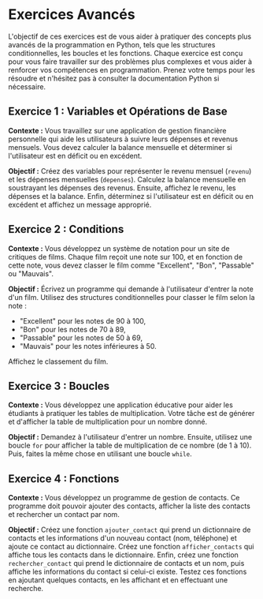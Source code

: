 # Exercices Avancés

L'objectif de ces exercices est de vous aider à pratiquer des concepts plus avancés de la programmation en Python, tels que les structures conditionnelles, les boucles et les fonctions. Chaque exercice est conçu pour vous faire travailler sur des problèmes plus complexes et vous aider à renforcer vos compétences en programmation. Prenez votre temps pour les résoudre et n'hésitez pas à consulter la documentation Python si nécessaire.

## Exercice 1 : Variables et Opérations de Base

**Contexte :** Vous travaillez sur une application de gestion financière personnelle qui aide les utilisateurs à suivre leurs dépenses et revenus mensuels. Vous devez calculer la balance mensuelle et déterminer si l'utilisateur est en déficit ou en excédent.

**Objectif :** Créez des variables pour représenter le revenu mensuel (`revenu`) et les dépenses mensuelles (`depenses`). Calculez la balance mensuelle en soustrayant les dépenses des revenus. Ensuite, affichez le revenu, les dépenses et la balance. Enfin, déterminez si l'utilisateur est en déficit ou en excédent et affichez un message approprié.

## Exercice 2 : Conditions

**Contexte :** Vous développez un système de notation pour un site de critiques de films. Chaque film reçoit une note sur 100, et en fonction de cette note, vous devez classer le film comme "Excellent", "Bon", "Passable" ou "Mauvais".

**Objectif :** Écrivez un programme qui demande à l'utilisateur d'entrer la note d'un film. Utilisez des structures conditionnelles pour classer le film selon la note :

- "Excellent" pour les notes de 90 à 100,
- "Bon" pour les notes de 70 à 89,
- "Passable" pour les notes de 50 à 69,
- "Mauvais" pour les notes inférieures à 50.

Affichez le classement du film.

## Exercice 3 : Boucles

**Contexte :** Vous développez une application éducative pour aider les étudiants à pratiquer les tables de multiplication. Votre tâche est de générer et d'afficher la table de multiplication pour un nombre donné.

**Objectif :** Demandez à l'utilisateur d'entrer un nombre. Ensuite, utilisez une boucle `for` pour afficher la table de multiplication de ce nombre (de 1 à 10). Puis, faites la même chose en utilisant une boucle `while`.

## Exercice 4 : Fonctions

**Contexte :** Vous développez un programme de gestion de contacts. Ce programme doit pouvoir ajouter des contacts, afficher la liste des contacts et rechercher un contact par nom.

**Objectif :** Créez une fonction `ajouter_contact` qui prend un dictionnaire de contacts et les informations d'un nouveau contact (nom, téléphone) et ajoute ce contact au dictionnaire. Créez une fonction `afficher_contacts` qui affiche tous les contacts dans le dictionnaire. Enfin, créez une fonction `rechercher_contact` qui prend le dictionnaire de contacts et un nom, puis affiche les informations du contact si celui-ci existe. Testez ces fonctions en ajoutant quelques contacts, en les affichant et en effectuant une recherche.
